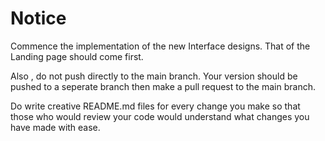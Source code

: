 # Notice

Commence the implementation of the new Interface designs. That of the Landing page should come first.
<br>

Also , do not push directly to the main branch. Your version should be pushed to a seperate branch then make a pull request to the main branch.

Do write creative README.md files for every change you make so that those who would review your code would understand what changes you have made with ease.